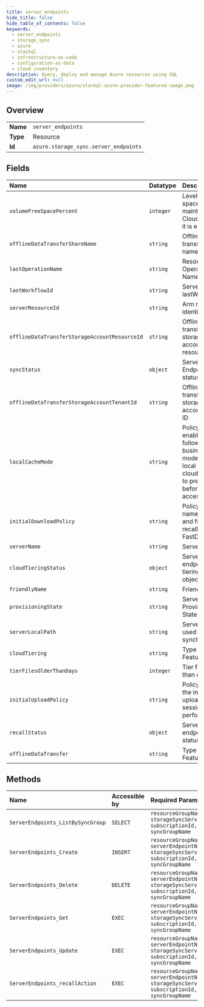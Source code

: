 ```yaml
---
title: server_endpoints
hide_title: false
hide_table_of_contents: false
keywords:
  - server_endpoints
  - storage_sync
  - azure    
  - stackql
  - infrastructure-as-code
  - configuration-as-data
  - cloud inventory
description: Query, deploy and manage Azure resources using SQL
custom_edit_url: null
image: /img/providers/azure/stackql-azure-provider-featured-image.png
---
```

  
    

## Overview
<table><tbody>
<tr><td><b>Name</b></td><td><code>server_endpoints</code></td></tr>
<tr><td><b>Type</b></td><td>Resource</td></tr>
<tr><td><b>Id</b></td><td><code>azure.storage_sync.server_endpoints</code></td></tr>
</tbody></table>

## Fields
| Name | Datatype | Description |
|:-----|:---------|:------------|
| `volumeFreeSpacePercent` | `integer` | Level of free space to be maintained by Cloud Tiering if it is enabled. |
| `offlineDataTransferShareName` | `string` | Offline data transfer share name |
| `lastOperationName` | `string` | Resource Last Operation Name |
| `lastWorkflowId` | `string` | ServerEndpoint lastWorkflowId |
| `serverResourceId` | `string` | Arm resource identifier. |
| `offlineDataTransferStorageAccountResourceId` | `string` | Offline data transfer storage account resource ID |
| `syncStatus` | `object` | Server Endpoint sync status |
| `offlineDataTransferStorageAccountTenantId` | `string` | Offline data transfer storage account tenant ID |
| `localCacheMode` | `string` | Policy for enabling follow-the-sun business models: link local cache to cloud behavior to pre-populate before local access. |
| `initialDownloadPolicy` | `string` | Policy for how namespace and files are recalled during FastDr |
| `serverName` | `string` | Server name |
| `cloudTieringStatus` | `object` | Server endpoint cloud tiering status object. |
| `friendlyName` | `string` | Friendly Name |
| `provisioningState` | `string` | ServerEndpoint Provisioning State |
| `serverLocalPath` | `string` | Server folder used for data synchronization |
| `cloudTiering` | `string` | Type of the Feature Status |
| `tierFilesOlderThanDays` | `integer` | Tier files older than days. |
| `initialUploadPolicy` | `string` | Policy for how the initial upload sync session is performed. |
| `recallStatus` | `object` | Server endpoint recall status object. |
| `offlineDataTransfer` | `string` | Type of the Feature Status |
## Methods
| Name | Accessible by | Required Params | Description |
|:-----|:--------------|:----------------|:------------|
| `ServerEndpoints_ListBySyncGroup` | `SELECT` | `resourceGroupName, storageSyncServiceName, subscriptionId, syncGroupName` | Get a ServerEndpoint list. |
| `ServerEndpoints_Create` | `INSERT` | `resourceGroupName, serverEndpointName, storageSyncServiceName, subscriptionId, syncGroupName` | Create a new ServerEndpoint. |
| `ServerEndpoints_Delete` | `DELETE` | `resourceGroupName, serverEndpointName, storageSyncServiceName, subscriptionId, syncGroupName` | Delete a given ServerEndpoint. |
| `ServerEndpoints_Get` | `EXEC` | `resourceGroupName, serverEndpointName, storageSyncServiceName, subscriptionId, syncGroupName` | Get a ServerEndpoint. |
| `ServerEndpoints_Update` | `EXEC` | `resourceGroupName, serverEndpointName, storageSyncServiceName, subscriptionId, syncGroupName` | Patch a given ServerEndpoint. |
| `ServerEndpoints_recallAction` | `EXEC` | `resourceGroupName, serverEndpointName, storageSyncServiceName, subscriptionId, syncGroupName` | Recall a server endpoint. |
